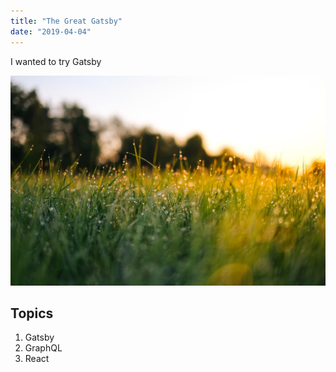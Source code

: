 ```yaml
---
title: "The Great Gatsby"
date: "2019-04-04"
---
```


I wanted to try Gatsby

![grass](./grass.jpg)

## Topics

1. Gatsby
2. GraphQL
3. React
